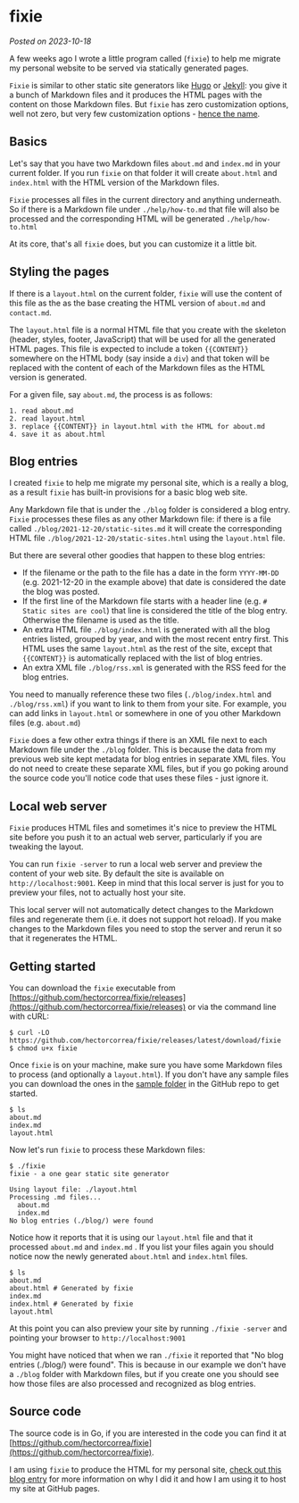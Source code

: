 # fixie
*Posted on 2023-10-18*

A few weeks ago I wrote a little program called (`fixie`) to help me migrate my personal website to be served via statically generated pages.

`Fixie` is similar to other static site generators like [Hugo](https://gohugo.io/) or [Jekyll](https://jekyllrb.com/): you give it a bunch of Markdown files and it produces the HTML pages with the content on those Markdown files. But `fixie` has zero customization options, well not zero, but very few customization options - [hence the name](https://en.wikipedia.org/wiki/Fixed-gear_bicycle).

## Basics

Let's say that you have two Markdown files `about.md` and `index.md` in your current folder. If you run `fixie` on that folder it will create `about.html` and `index.html` with the HTML version of the Markdown files.

`Fixie` processes all files in the current directory and anything underneath. So if there is a Markdown file under `./help/how-to.md` that file will also be processed and the corresponding HTML will be generated `./help/how-to.html`

At its core, that's all `fixie` does, but you can customize it a little bit.

## Styling the pages

If there is a `layout.html` on the current folder, `fixie` will use the content of this file as the as the base creating the HTML version of `about.md` and `contact.md`.

The `layout.html` file is a normal HTML file that you create with the skeleton (header, styles, footer, JavaScript) that will be used for all the generated HTML pages. This file is expected to include a token `{{CONTENT}}` somewhere on the HTML body (say inside a `div`) and that token will be replaced with the content of each of the Markdown files as the HTML version is generated.

For a given file, say `about.md`, the process is as follows:

```
1. read about.md
2. read layout.html
3. replace {{CONTENT}} in layout.html with the HTML for about.md
4. save it as about.html
```

## Blog entries

I created `fixie` to help me migrate my personal site, which is a really a blog, as a result `fixie` has built-in provisions for a basic blog web site.

Any Markdown file that is under the `./blog` folder is considered a blog entry. `Fixie` processes these files as any other Markdown file: if there is a file called `./blog/2021-12-20/static-sites.md` it will create the corresponding HTML file `./blog/2021-12-20/static-sites.html` using the `layout.html` file.

But there are several other goodies that happen to these blog entries:

* If the filename or the path to the file has a date in the form `YYYY-MM-DD` (e.g. 2021-12-20 in the example above) that date is considered the date the blog was posted.
* If the first line of the Markdown file starts with a header line (e.g. `# Static sites are cool`) that line is considered the title of the blog entry. Otherwise the filename is used as the title.
* An extra HTML file `./blog/index.html` is generated with all the blog entries listed, grouped by year, and with the most recent entry first. This HTML uses the same `layout.html` as the rest of the site, except that `{{CONTENT}}` is automatically replaced with the list of blog entries.
* An extra XML file `./blog/rss.xml` is generated with the RSS feed for the blog entries.

You need to manually reference these two files (`./blog/index.html` and `./blog/rss.xml`) if you want to link to them from your site. For example, you can add links in `layout.html` or somewhere in one of you other Markdown files (e.g. `about.md`)

`Fixie` does a few other extra things if there is an XML file next to each Markdown file under the `./blog` folder. This is because the data from my previous web site kept metadata for blog entries in separate XML files. You do not need to create these separate XML files, but if you go poking around the source code you'll notice code that uses these files - just ignore it.

## Local web server

`Fixie` produces HTML files and sometimes it's nice to preview the HTML site before you push it to an actual web server, particularly if you are tweaking the layout.

You can run `fixie -server` to run a local web server and preview the content of your web site. By default the site is available on `http://localhost:9001`. Keep in mind that this local server is just for you to preview your files, not to actually host your site.

This local server will not automatically detect changes to the Markdown files and regenerate them (i.e. it does not support hot reload). If you make changes to the Markdown files you need to stop the server and rerun it so that it regenerates the HTML.

## Getting started

You can download the `fixie` executable from [https://github.com/hectorcorrea/fixie/releases](https://github.com/hectorcorrea/fixie/releases) or via the command line with cURL:

```
$ curl -LO https://github.com/hectorcorrea/fixie/releases/latest/download/fixie
$ chmod u+x fixie
```

Once `fixie` is on your machine, make sure you have some Markdown files to process (and optionally a `layout.html`). If you don't have any sample files you can download the ones in the [sample folder](https://github.com/hectorcorrea/fixie/tree/main/sample) in the GitHub repo to get started.

```
$ ls
about.md
index.md
layout.html
```

Now let's run `fixie` to process these Markdown files:

```
$ ./fixie
fixie - a one gear static site generator

Using layout file: ./layout.html
Processing .md files...
  about.md
  index.md
No blog entries (./blog/) were found
```

Notice how it reports that it is using our `layout.html` file and that it processed `about.md` and `index.md` . If you list your files again you should notice now the newly generated `about.html` and `index.html` files.

```
$ ls
about.md
about.html # Generated by fixie
index.md
index.html # Generated by fixie
layout.html
```

At this point you can also preview your site by running `./fixie -server` and pointing your browser to `http://localhost:9001`

You might have noticed that when we ran `./fixie` it reported that "No blog entries (./blog/) were found". This is because in our example we don't have a `./blog` folder with Markdown files, but if you create one you should see how those files are also processed and recognized as blog entries.

## Source code

The source code is in Go, if you are interested in the code you can find it at [https://github.com/hectorcorrea/fixie](https://github.com/hectorcorrea/fixie).

I am using `fixie` to produce the HTML for my personal site, [check out this blog entry](https://hectorcorrea.com/blog/2023-10-17/static-generated-site) for more information on why I did it and how I am using it to host my site at GitHub pages.
